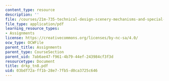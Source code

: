 ```yaml
---
content_type: resource
description: ''
file: /courses/21m-735-technical-design-scenery-mechanisms-and-special-effects-spring-2004/03bdf72aff1b28e77fb5d0ca3725c646_drkp_tn8.pdf
file_type: application/pdf
learning_resource_types:
- Assignments
license: https://creativecommons.org/licenses/by-nc-sa/4.0/
ocw_type: OCWFile
parent_title: Assignments
parent_type: CourseSection
parent_uid: 7ab6ae47-f961-4b79-44ef-243984cf3f3d
resourcetype: Document
title: drkp_tn8.pdf
uid: 03bdf72a-ff1b-28e7-7fb5-d0ca3725c646
---
```

